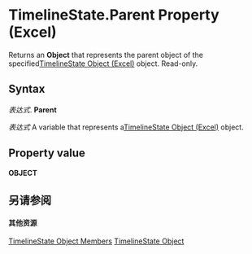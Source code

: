
# TimelineState.Parent Property (Excel)

Returns an  **Object** that represents the parent object of the specified[TimelineState Object (Excel)](bb92fe09-3cce-8e10-3795-2b9089c27801.md) object. Read-only.


## Syntax

 _表达式_. **Parent**

 _表达式_ A variable that represents a[TimelineState Object (Excel)](bb92fe09-3cce-8e10-3795-2b9089c27801.md) object.


## Property value

 **OBJECT**


## 另请参阅


#### 其他资源


[TimelineState Object Members](http://msdn.microsoft.com/library/6c21dcbb-b0a6-0f24-27f6-6aefafc5f6ec%28Office.15%29.aspx)
[TimelineState Object](bb92fe09-3cce-8e10-3795-2b9089c27801.md)